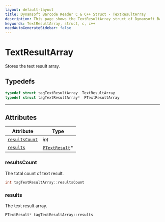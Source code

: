 ```yaml
---
layout: default-layout
title: Dynamsoft Barcode Reader C & C++ Struct - TextResultArray
description: This page shows the TextResultArray struct of Dynamsoft Barcode Reader for C & C++ Language.
keywords: TextResultArray, struct, c, c++
needAutoGenerateSidebar: false
---
```


# TextResultArray
Stores the text result array.  

## Typedefs

```cpp
typedef struct tagTextResultArray  TextResultArray
typedef struct tagTextResultArray*  PTextResultArray
```  
  
---
  

## Attributes
  
| Attribute | Type |
|---------- | ---- |
| [`resultsCount`](#resultscount) | *int* |
| [`results`](#results) | [`PTextResult`](TextResult.md)\* |


### resultsCount
The total count of text result.
```cpp
int tagTextResultArray::resultsCount
```

### results
The text result array.
```cpp
PTextResult* tagTextResultArray::results
```

